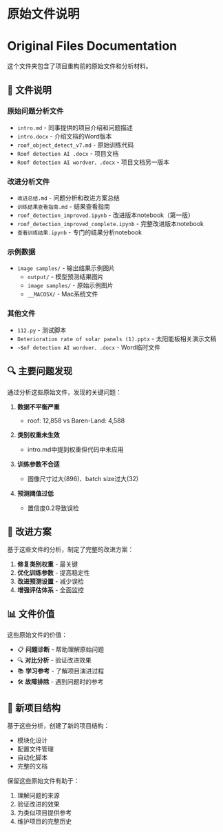 # 原始文件说明
# Original Files Documentation

这个文件夹包含了项目重构前的原始文件和分析材料。

## 📁 文件说明

### 原始问题分析文件
- `intro.md` - 同事提供的项目介绍和问题描述
- `intro.docx` - 介绍文档的Word版本
- `roof_object_detect_v7.md` - 原始训练代码
- `Roof detection AI .docx` - 项目文档
- `Roof detection AI wordver、.docx` - 项目文档另一版本

### 改进分析文件
- `改进总结.md` - 问题分析和改进方案总结
- `训练结果查看指南.md` - 结果查看指南
- `roof_detection_improved.ipynb` - 改进版本notebook（第一版）
- `roof_detection_improved_complete.ipynb` - 完整改进版本notebook
- `查看训练结果.ipynb` - 专门的结果分析notebook

### 示例数据
- `image samples/` - 输出结果示例图片
  - `output/` - 模型预测结果图片
  - `image samples/` - 原始示例图片
  - `__MACOSX/` - Mac系统文件

### 其他文件
- `112.py` - 测试脚本
- `Deterioration rate of solar panels (1).pptx` - 太阳能板相关演示文稿
- `~$of detection AI wordver、.docx` - Word临时文件

## 🔍 主要问题发现

通过分析这些原始文件，发现的关键问题：

1. **数据不平衡严重**
   - roof: 12,858 vs Baren-Land: 4,588
   
2. **类别权重未生效**
   - intro.md中提到权重但代码中未应用
   
3. **训练参数不合适**
   - 图像尺寸过大(896)、batch size过大(32)
   
4. **预测阈值过低**
   - 置信度0.2导致误检

## 🔧 改进方案

基于这些文件的分析，制定了完整的改进方案：

1. **修复类别权重** - 最关键
2. **优化训练参数** - 提高稳定性
3. **改进预测设置** - 减少误检
4. **增强评估体系** - 全面监控

## 📊 文件价值

这些原始文件的价值：
- 📋 **问题诊断** - 帮助理解原始问题
- 🔍 **对比分析** - 验证改进效果
- 📚 **学习参考** - 了解项目演进过程
- 🛠️ **故障排除** - 遇到问题时的参考

## 🚀 新项目结构

基于这些分析，创建了新的项目结构：
- 模块化设计
- 配置文件管理
- 自动化脚本
- 完整的文档

保留这些原始文件有助于：
1. 理解问题的来源
2. 验证改进的效果
3. 为类似项目提供参考
4. 维护项目的完整历史
